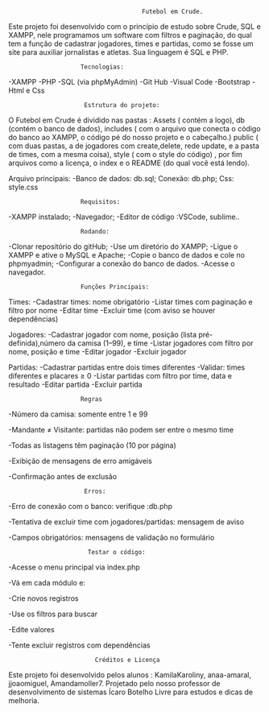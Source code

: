                                          Futebol em Crude.

Este projeto foi desenvolvido com o princípio de estudo sobre Crude, SQL e XAMPP, nele programamos um  software com filtros e paginação, do qual tem a função de cadastrar  jogadores, times e partidas, como se fosse um site para auxiliar jornalistas e atletas. Sua linguagem é SQL e PHP.


                        Tecnologias:
-XAMPP
-PHP
-SQL (via phpMyAdmin)
-Git Hub
-Visual Code
-Bootstrap
-Html e Css

                         Estrutura do projeto:

 O Futebol em Crude é dividido nas pastas : Assets ( contém a logo), db (contém o banco de dados), includes ( com  o arquivo que conecta o código do banco ao XAMPP, o código pé do nosso projeto e o cabeçalho.) public ( com duas pastas, a de jogadores com create,delete, rede update, e a pasta de times, com a mesma coisa), style ( com o style do código) , por fim arquivos como a licença, o index e o README (do qual você está lendo).

Arquivo principais:
-Banco de dados: db.sql;
Conexão: db.php;
Css: style.css


                        Requisitos:
-XAMPP instalado;
-Navegador;
-Editor de código :VSCode, sublime..


                        Rodando:
-Clonar repositório do gitHub;
-Use um diretório do XAMPP;
-Ligue o  XAMPP  e ative o MySQL e Apache;
-Copie o banco de dados e cole no phpmyadmin;
-Configurar a conexão do banco de dados.
-Acesse o navegador.




                        Funções Principais:

Times:
-Cadastrar times: nome obrigatório
-Listar times com paginação e filtro por nome
-Editar time
-Excluir time (com aviso se houver dependências)



Jogadores:
-Cadastrar jogador com nome, posição (lista pré-definida),número da camisa (1–99), e time
-Listar jogadores com filtro por nome, posição e time
-Editar jogador
-Excluir jogador



Partidas:
-Cadastrar partidas entre dois times diferentes
-Validar: times diferentes e placares ≥ 0
-Listar partidas com filtro por time, data e resultado
-Editar partida
-Excluir partida



                        Regras

-Número da camisa: somente entre 1 e 99


-Mandante ≠ Visitante: partidas não podem ser entre o mesmo time


-Todas as listagens têm paginação (10 por página)


-Exibição de mensagens de erro amigáveis


-Confirmação antes de exclusão


                         Erros:

-Erro de conexão com o banco: verifique :db.php


-Tentativa de excluir time com jogadores/partidas: mensagem de aviso


-Campos obrigatórios: mensagens de validação no formulário



                          Testar o código:


-Acesse o menu principal via index.php


-Vá em cada módulo e:


-Crie novos registros


-Use os filtros para buscar


-Edite valores


-Tente excluir registros com dependências




                            Créditos e Licença

Este projeto foi desenvolvido pelos alunos : KamilaKaroliny, anaa-amaral, jjoaomiguel, Amandamoller7.
Projetado pelo nosso professor de desenvolvimento de sistemas Ícaro Botelho
Livre para estudos e dicas de melhoria.

